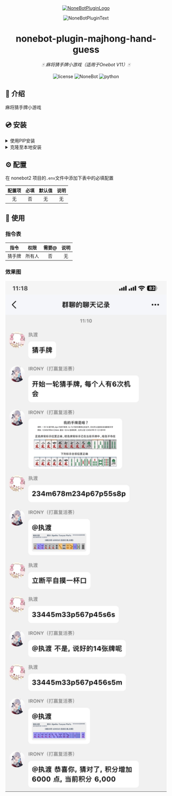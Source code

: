 <div align="center">
  <a href="https://nonebot.dev/store"><img src="https://github.com/A-kirami/nonebot-plugin-template/blob/resources/nbp_logo.png" width="180" height="180" alt="NoneBotPluginLogo"></a>
  <br>
  <p><img src="https://github.com/A-kirami/nonebot-plugin-template/blob/resources/NoneBotPlugin.svg" width="240" alt="NoneBotPluginText"></p>
</div>

<div align="center">

# nonebot-plugin-majhong-hand-guess

_🀄️ 麻将猜手牌小游戏（适用于Onebot V11）🀄️_

<img src="https://img.shields.io/github/license/ElainaFanBoy/nonebot_plugin_mahjong_hand_guess.svg" alt="license">
<img src="https://img.shields.io/badge/nonebot-2.0.0+-red.svg" alt="NoneBot">
<img src="https://img.shields.io/badge/python-3.9+-blue.svg" alt="python">

</div>

## 📖 介绍

麻将猜手牌小游戏

## 💿 安装

<details>
<summary>使用PIP安装</summary>


    pip install nonebot-plugin-mahjong-hand-guess
</details>

<details>
<summary>克隆至本地安装</summary>


    git clone https://github.com/ElainaFanBoy/nonebot_plugin_mahjong_hand_guess.git
</details>

## ⚙️ 配置

在 nonebot2 项目的`.env`文件中添加下表中的必填配置

| 配置项 | 必填 | 默认值 | 说明 |
|:-----:|:----:|:----:|:----:|
| 无 | 否 | 无 | 无 |

## 🎉 使用
### 指令表
| 指令 | 权限 | 需要@ | 说明 |
|:-----:|:----:|:----:|:----:|
| 猜手牌 | 所有人 | 否 | 无 |
### 效果图
<div align="left">
  
  <img src="https://raw.githubusercontent.com/ElainaFanBoy/nonebot_plugin_mahjong_hand_guess/main/img/img.jpg" width="600"/>

</div>
